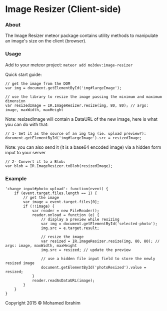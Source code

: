 # Image Resizer (Client-side)

### About

The Image Resizer meteor package contains utility methods to manipulate an image's size on the client (browser).

### Usage
Add to your meteor project: `meteor add mo3dev:image-resizer`

Quick start guide:
```
// get the image from the DOM
var img = document.getElementById('img#largeImage');

// use the library to resize the image passing the minimum and maximum dimension
var resizedImage = IR.ImageResizer.resize(img, 80, 80); // args: image, maxWidth, maxHeight
```
Note: resizedImage will contain a DataURL of the new image, here is what you can do with that:

```
// 1- Set it as the source of an img tag (ie. upload preview?):
document.getElementById('img#largeImage').src = resizedImage;
```
Note: you can also send it (it is a base64 encoded image) via a hidden form input to your server

```
// 2- Convert it to a Blob:
var blob = IR.ImageResizer.toBlob(resizedImage);
```


### Example
```
'change input#photo-upload': function(event) {
    if (event.target.files.length == 1) {
        // get the image
        var image = event.target.files[0];
        if (!!image) {
            var reader = new FileReader();
            reader.onload = function (e) {
                // display a preview while resizing
                var img = document.getElementById('selected-photo');
                img.src = e.target.result;
                
                // resize the image
                var resized = IR.ImageResizer.resize(img, 80, 80); // args: image, maxWidth, maxHeight
                img.src = resized; // update the preview

                // use a hidden file input field to store the newly resized image
                document.getElementById('photoResized').value = resized;
            }
            reader.readAsDataURL(image);
        }
    }
}
```

Copyright 2015 &copy; Mohamed Ibrahim